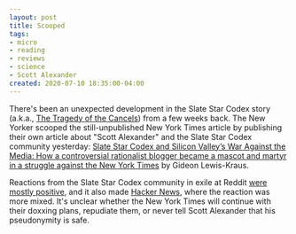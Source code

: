 ```yaml
---
layout: post
title: Scooped
tags: 
- micro
- reading
- reviews
- science
- Scott Alexander
created: 2020-07-10 18:35:00-04:00
---
```

There's been an unexpected development in the Slate Star Codex story (a.k.a., [The Tragedy of the Cancels](/blog/2020/06/23/tragedy-of-the-cancels/)) from a few weeks back.  The New Yorker scooped the still-unpublished New York Times article by publishing their own article about "Scott Alexander" and the Slate Star Codex community yesterday:  [Slate Star Codex and Silicon Valley’s War Against the Media:  How a controversial rationalist blogger became a mascot and martyr in a struggle against the New York Times](https://www.newyorker.com/culture/annals-of-inquiry/slate-star-codex-and-silicon-valleys-war-against-the-media) by Gideon Lewis-Kraus.

Reactions from the Slate Star Codex community in exile at Reddit [were mostly positive](https://www.reddit.com/r/slatestarcodex/comments/ho6g2b/slate_star_codex_and_silicon_valleys_war_against/), and it also made [Hacker News](https://news.ycombinator.com/item?id=23781743), where the reaction was more mixed.  It's unclear whether the New York Times will continue with their doxxing plans, repudiate them, or never tell Scott Alexander that his pseudonymity is safe.





